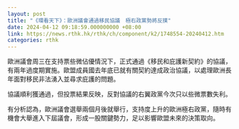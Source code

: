 ```yaml
---
layout: post
title: "《環看天下》：歐洲議會通過移民協議　極右政黨勢將反撲"
date: 2024-04-12 09:18:59.000000000 +08:00
link: https://news.rthk.hk/rthk/ch/component/k2/1748554-20240412.htm
categories: rthk
---
```


歐洲議會周三在支持票些微佔優情況下，正式通過《移民和庇護新契約》的協議，有兩年過度期實施。歐盟成員國去年底已就有關契約達成政治協議，以處理歐洲長年面對移民非法湧入並尋求庇護的問題。

協議順利獲通過，但投票結果反映，反對協議的右翼政黨今次只以些微票數失利。

有分析認為，歐洲議會選舉兩個月後就舉行，支持度上升的歐洲極右政黨，隨時有機會大舉進入下屆議會，形成一股關鍵勢力，足以影響歐盟未來的決策取向。
